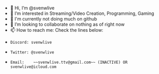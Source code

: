 - 👋 Hi, I’m @svenwlive
- 👀 I’m interested in Streaming/Video Creation, Programming, Gaming
- 🌱 I'm currently not doing much on github
- 💞️ I’m looking to collaborate on nothing as of right now
- 📫 How to reach me: Check the lines below:
-     Discord: svenwlive
-     Twitter: @svenwlive
-     Email: 	~~svenwlive.ttv@gmail.com~~ (INACTIVE) OR svenwlive@icloud.com

<!---
svenwlive/svenwlive is a ✨ special ✨ repository because its `README.md` (this file) appears on your GitHub profile.
You can click the Preview link to take a look at your changes.
--->
